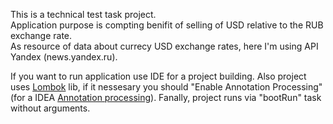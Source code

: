 This is a technical test task project.<br>
Application purpose is compting benifit of selling of USD relative to the RUB exchange rate.<br>
As resource of data about currecy USD exchange rates, here I'm using API Yandex (news.yandex.ru).<br>

If you want to run application use IDE for a project building.
Also project uses <a href="https://projectlombok.org/">Lombok</a> lib, if it nessesary you should "Enable Annotation Processing" (for a IDEA <a href="https://www.jetbrains.com/help/idea/compiler-annotation-processors.html">Annotation processing</a>).
Fanally, project runs via "bootRun" task without arguments.
